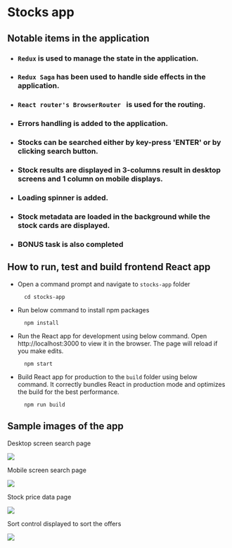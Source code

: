 # Stocks app

## Notable items in the application

* ### `Redux` is used to manage the state in the application.
* ### `Redux Saga` has been used to handle side effects in the application.
* ### `React router's BrowserRouter ` is used for the routing.
* ### Errors handling is added to the application.
* ### Stocks can be searched either by key-press 'ENTER' or by clicking search button.
* ### Stock results are displayed in 3-columns result in desktop screens and 1 column on mobile displays.
* ### Loading spinner is added.
* ### Stock metadata are loaded in the background while the stock cards are displayed.
* ### BONUS task is also completed

## How to run, test and build frontend React app

* Open a command prompt and navigate to `stocks-app` folder
    
        cd stocks-app

* Run below command to install npm packages

        npm install

* Run the React app for development using below command. Open http://localhost:3000 to view it in the browser. The page will reload if you make edits.
        
        npm start

* Build React app for production  to the `build` folder using below command. It correctly bundles React in production mode and optimizes the build for the best performance. 
        
        npm run build
        
## Sample images of the app

Desktop screen search page

![](https://i.ibb.co/sqGxPc6/Desktop-screen-search-page.png)

Mobile screen search page

![](https://i.ibb.co/d7jLCmH/Mobile-screen-search-page.png)

Stock price data page

![](https://i.ibb.co/rcpGq8b/Stock-metadata-fetching-in-the-background-screen.png)

Sort control displayed to sort the offers

![](https://i.ibb.co/YtgTkt1/Stock-price-data-page.png)

